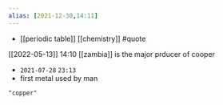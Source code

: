 ```yaml
---
alias: [2021-12-30,14:11]
---
```

- [[periodic table]] [[chemistry]] #quote 

[[2022-05-13]] 14:10
[[zambia]] is the major prducer of cooper

- `2021-07-28` `23:13`
- first metal used by man
```query
"copper"
```